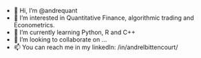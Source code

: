 - 👋 Hi, I’m @andrequant
- 👀 I’m interested in Quantitative Finance, algorithmic trading and Econometrics.
- 🌱 I’m currently learning Python, R and C++
- 💞️ I’m looking to collaborate on ...
- 📫 You can reach me in my linkedIn: /in/andrelbittencourt/

<!---
andrequant/andrequant is a ✨ special ✨ repository because its `README.md` (this file) appears on your GitHub profile.
You can click the Preview link to take a look at your changes.
--->
